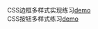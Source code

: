 CSS边框多样式实现练习[demo](https://sam-pig.github.io/front-end/projects/task-css-01.html)
<br/>
CSS按钮多样式练习[demo](https://sam-pig.github.io/front-end/projects/task-css-02.html)
